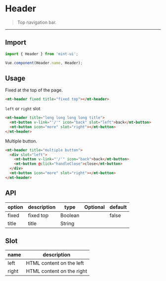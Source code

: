# Header

> Top navigation bar.

-------------

## Import

```javascript
import { Header } from 'mint-ui';

Vue.component(Header.name, Header);
```

## Usage

Fixed at the top of the page.

```html
<mt-header fixed title="fixed top"></mt-header>
```

`left` or `right` slot

```html
<mt-header title="long long long long title">
  <mt-button v-link="'/'" icon="back" slot="left">back</mt-button>
  <mt-button icon="more" slot="right"></mt-button>
</mt-header>
```

Multiple button.

```html
<mt-header title="multiple button">
  <div slot="left">
    <mt-button v-link="'/'" icon="back">back</mt-button>
    <mt-button @click="handleClose">close</mt-button>
  </div>
  <mt-button icon="more" slot="right"></mt-button>
</mt-header>
```

## API
| option | description | type | Optional | default |
|------|-------|---------|-------|--------|
| fixed | fixed top | Boolean | | false |
| title | title| String | |  |

## Slot
| name | description |
|------|--------|
| left | HTML content on the left |
| right | HTML content  on the right |
